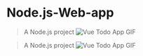# Node.js-Web-app
> A Node.js project
![Vue Todo App GIF](https://github.com/punitkmryh/Node.js-Web-app/blob/master/public/img/Screen%20Shot%202020-06-04%20at%2010.56.39%20PM.png)

> A Node.js project
![Vue Todo App GIF](https://github.com/punitkmryh/Node.js-Web-app/blob/master/public/img/Screen%20Shot%202020-06-04%20at%2010.56.52%20PM.png)
